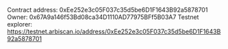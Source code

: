 Contract address: 0xEe252e3c05F037c35d5be6D1F1643B92a5878701
Owner: 0x67A9a146f53Bd08ca34D1110AD77975BFf5B03A7
Testnet explorer: https://testnet.arbiscan.io/address/0xEe252e3c05F037c35d5be6D1F1643B92a5878701

